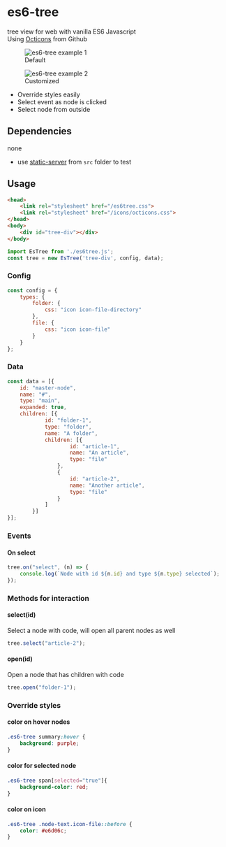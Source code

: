 # es6-tree
tree view for web with vanilla ES6 Javascript  
Using [Octicons](https://octicons.github.com/) from Github

<p>
<figure>
    <img alt="es6-tree example 1" src="https://storage.googleapis.com/atle-static/pics/es6-tree-example.jpg">
    <figcaption>Default</figcaption>
</figure>
<figure>
    <img alt="es6-tree example 2" src="https://storage.googleapis.com/atle-static/pics/es6-tree-cus1.jpg">
    <figcaption>Customized</figcaption>
</figure>
</p>

- Override styles easily
- Select event as node is clicked
- Select node from outside

## Dependencies
none
- use [static-server](https://www.npmjs.com/package/static-server) from `src` folder to test

## Usage
```html
<head>
    <link rel="stylesheet" href="/es6tree.css">
    <link rel="stylesheet" href="/icons/octicons.css">
</head>
<body>
    <div id="tree-div"></div>
</body>
```
```js
import EsTree from './es6tree.js';
const tree = new EsTree('tree-div', config, data);
```

### Config
```js
const config = {
    types: {
        folder: {
            css: "icon icon-file-directory"
        },
        file: {
            css: "icon icon-file"
        }
    }
};
```
### Data
```js
const data = [{
    id: "master-node",
    name: "#",
    type: "main",
    expanded: true,
    children: [{
            id: "folder-1",
            type: "folder",
            name: "A folder",
            children: [{
                    id: "article-1",
                    name: "An article",
                    type: "file"
                },
                {
                    id: "article-2",
                    name: "Another article",
                    type: "file"
                }
            ]
        }]
}];
```

### Events
#### On select
```js
tree.on("select", (n) => {
    console.log(`Node with id ${n.id} and type ${n.type} selected`);
});
```

### Methods for interaction
#### select(id)
Select a node with code, will open all parent nodes as well
```js
tree.select("article-2");
```

#### open(id)
Open a node that has children with code
```js
tree.open("folder-1");
```

### Override styles
#### color on hover nodes
```css
.es6-tree summary:hover {
    background: purple;
}
```

#### color for selected node
```css
.es6-tree span[selected="true"]{
    background-color: red;
}
```

#### color on icon
```css
.es6-tree .node-text.icon-file::before {
    color: #e6d06c;
}
```

